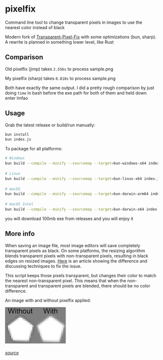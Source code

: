 # pixelfix
Command line tool to change transparent pixels in images to use the nearest color instead of black

Modern fork of [Transparent-Pixel-Fix](https://github.com/Corecii/Transparent-Pixel-Fix) with some optimizations (bun, sharp). A rewrite is planned in something lower level, like Rust

## Comparison
Old pixelfix (jimp) takes `2.556s` to process sample.png

My pixelfix (sharp) takes `0.810s` to process sample.png

Both have exactly the same output. I did a pretty rough comparison by just doing `time` in bash before the exe path for both of them and held down enter lmfao

## Usage
Grab the latest release or build/run manually:

```sh
bun install
bun index.js
```

To package for all platforms:

```sh
# Windows
bun build --compile --minify --sourcemap --target=bun-windows-x64 index.js --outfile bin/pixelfix-windows.exe

# Linux
bun build --compile --minify --sourcemap --target=bun-linux-x64 index.js --outfile bin/pixelfix-linux

# macOS
bun build --compile --minify --sourcemap --target=bun-darwin-arm64 index.js --outfile bin/pixelfix-macos

# macOS Intel
bun build --compile --minify --sourcemap --target=bun-darwin-x64 index.js --outfile bin/pixelfix-macos-intel
```

you will download 100mb exe from releases and you will enjoy it

## More info

When saving an image file, most image editors will save completely transparent pixels as black. On some platforms, the resizing algorithm blends transparent pixels with non-transparent pixels, resulting in black edges on resized images. [Here](http://www.adriancourreges.com/blog/2017/05/09/beware-of-transparent-pixels/) is an article showing the difference and discussing techniques to fix the issue.

This script keeps those pixels transparent, but changes their color to match the nearest non-transparent pixel. This means that when the non-transparent and transparent pixels are blended, there should be no color difference.

An image with and without pixelfix applied:

![alt text](comparison.png)
###### [source](https://devforum.roblox.com/t/pixelfix-remove-the-black-edges-on-scaled-images/201802)